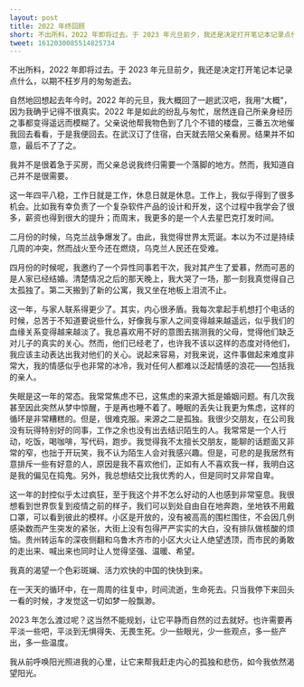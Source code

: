 ```yaml
---
layout: post
title: 2022 年终回顾
short: 不出所料，2022 年即将过去。于 2023 年元旦前夕，我还是决定打开笔记本记录点什么，以期不枉岁月的匆匆逝去
tweet: 1612030085514825734
---
```


不出所料，2022 年即将过去。于 2023 年元旦前夕，我还是决定打开笔记本记录点什么，以期不枉岁月的匆匆逝去。

自然地回想起去年今时。2022 年的元旦，我大概回了一趟武汉吧，我用“大概”，因为我确乎记得不很真实。2022 年是如此的纷乱与匆忙，居然连自己所亲身经历之事都变得遥远而模糊了。父亲说他帮我物色到了几个不错的楼盘，三番五次地催我回去看看，于是我便回去。在武汉订了住宿，白天就去陪父亲看房。结果并不如意，最后不了了之。

我并不是很着急于买房，而父亲总说我终归需要一个落脚的地方。然而，我知道自己并不是很需要。

这一年四平八稳，工作日就是工作，休息日就是休息。工作上，我似乎得到了很多机会。比如我有幸负责了一个复杂软件产品的设计和开发，这个过程中我学会了很多，薪资也得到很大的提升；而周末，我更多的是一个人去星巴克打发时间。

二月份的时候，乌克兰战争爆发了。由此，我觉得世界太荒诞。本以为不过是持续几周的冲突，然而战火至今还在燃烧，乌克兰人民还在受难。

四月份的时候呢，我邀约了一个异性同事若干次，我对其产生了爱慕，然而可恶的是人家已经结婚。清楚情况之后的那天晚上，我大哭了一场，那一刻我真觉得自己太孤独了。第二天搬到了新的公寓，我又坐在地板上泪流不止。

这一年，与家人联系得更少了。其实，内心很矛盾。我每次拿起手机想打个电话的时候，总苦于不知道要说些什么，好像我与家人之间变得越来越遥远，似乎我们的血缘关系变得越来越淡了。我总喜欢用不好的意图去揣测我的父母，觉得他们缺乏对儿子的真实的关心。然而，他们已经老了，也许我不该以这样的态度对待他们，我应该主动表达出我对他们的关心。说起来容易，对我来说，这件事做起来难度非常大，我的情感似乎也非常的冰冷，我对任何人都难以泛起情感的浪花——包括我的亲人。

失眠是这一年的常态。我常常焦虑不已，这焦虑的来源大抵是婚姻问题。有几次我甚至因此突然从梦中惊醒，于是再也睡不着了。睡眠的丢失让我更为焦虑，这样的循环是非常糟糕的。但是，很难克服。来源之二是孤独。我很少交朋友，在公司我没有玩得特别好的同事，工作之余也没有出去结识陌生的人。我常常是一个人行动，吃饭，喝咖啡，写代码，跑步。我觉得我不太擅长交朋友，能聊的话题面又非常的窄，也拙于开玩笑，我不认为陌生人会对我感兴趣。但是，可悲的是我居然有意排斥一些有好意的人，原因是我不喜欢他们，正如有人不喜欢我一样，我明白这是我的偏见在捣鬼。另外，我总想结交比我优秀的人，但是同时又非常自卑。

这一年的封控似乎太过疯狂，至于我这个并不怎么好动的人也感到非常窒息。我很想看到世界恢复到疫情之前的样子，我们可以到处自由自在地奔跑，坐地铁不用戴口罩，可以看到彼此的模样。小区是开放的，没有被高高的围栏围住，不会因几例感染数而产生突发的紧张，大街上没有包得严严实实的大白，没有排队做核酸的烦恼。贵州转运车的深夜侧翻和乌鲁木齐市的小区大火让人绝望透顶，而市民的勇敢的走出来、喊出来也同时让人觉得坚强、温暖、希望。

我真的渴望一个色彩斑斓、活力欢快的中国的快快到来。

在一天天的循环中，在一周周的往复中，时间流逝，生命死去。只当我停下来回头一看的时候，才发觉这一切如梦一般飘渺。

2023 年怎么渡过呢？这当然不能规划，让它平静而自然的过去就好。也许需要再平淡一些吧，平淡到无惧得失、无畏生死。少一些眼光，少一些观点，多一些产出，多一些温度。

我从前呼唤阳光照进我的心里，让它来帮我赶走内心的孤独和悲伤，如今我依然渴望阳光。
